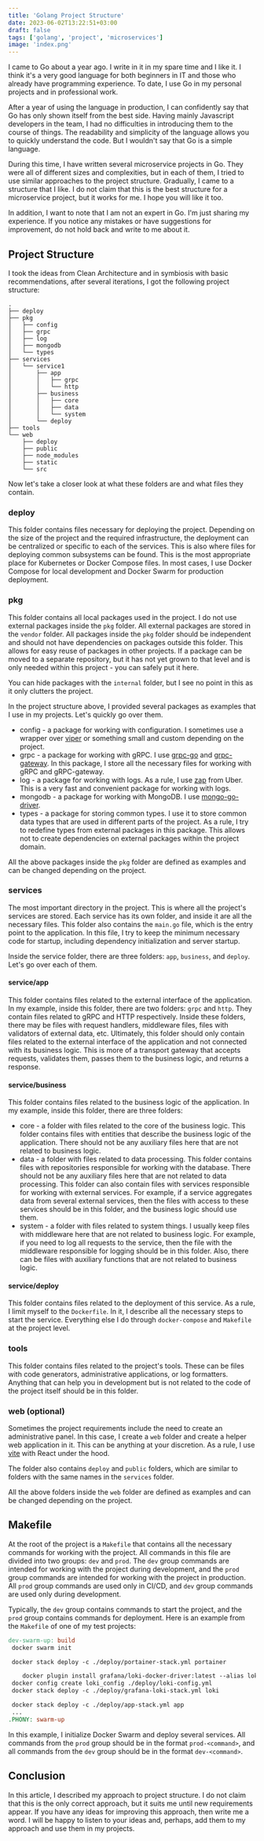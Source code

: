 ```yaml
---
title: 'Golang Project Structure'
date: 2023-06-02T13:22:51+03:00
draft: false
tags: ['golang', 'project', 'microservices']
image: 'index.png'
---
```


I came to Go about a year ago. I write in it in my spare time and I like it. I think it's a very good language for both
beginners in IT and those who already have programming experience. To date, I use Go in my personal projects and in
professional work.

After a year of using the language in production, I can confidently say that Go has only shown itself from the best
side. Having mainly Javascript developers in the team, I had no difficulties in introducing them to the course of
things. The readability and simplicity of the language allows you to quickly understand the code. But I wouldn't say
that Go is a simple language.

<!--more-->

During this time, I have written several microservice projects in Go. They were all of different sizes and complexities,
but in each of them, I tried to use similar approaches to the project structure. Gradually, I came to a structure that I
like. I do not claim that this is the best structure for a microservice project, but it works for me. I hope you will
like it too.

In addition, I want to note that I am not an expert in Go. I'm just sharing my experience. If you notice any mistakes or
have suggestions for improvement, do not hold back and write to me about it.

## Project Structure

I took the ideas from Clean Architecture and in symbiosis with basic recommendations, after several iterations, I got
the following project structure:

```shell
.
├── deploy
├── pkg
│   ├── config
│   ├── grpc
│   ├── log
│   ├── mongodb
│   └── types
├── services
│   └── service1
│       ├── app
│       │   ├── grpc
│       │   └── http
│       ├── business
│       │   ├── core
│       │   ├── data
│       │   └── system
│       └── deploy
├── tools
└── web
    ├── deploy
    ├── public
    ├── node_modules
    ├── static
    └── src
```

Now let's take a closer look at what these folders are and what files they contain.

### deploy

This folder contains files necessary for deploying the project. Depending on the size of the project and the required
infrastructure, the deployment can be centralized or specific to each of the services. This is also where files for
deploying common subsystems can be found. This is the most appropriate place for Kubernetes or Docker Compose files. In
most cases, I use Docker Compose for local development and Docker Swarm for production deployment.

### pkg

This folder contains all local packages used in the project. I do not use external packages inside the `pkg` folder. All
external packages are stored in the `vendor` folder. All packages inside the `pkg` folder should be independent and
should not have dependencies on packages outside this folder. This allows for easy reuse of packages in other projects.
If a package can be moved to a separate repository, but it has not yet grown to that level and is only needed within
this project - you can safely put it here.

You can hide packages with the `internal` folder, but I see no point in this as it only clutters the project.

In the project structure above, I provided several packages as examples that I use in my projects. Let's quickly go over
them.

- config - a package for working with configuration. I sometimes use a wrapper over
  [viper](https://github.com/spf13/viper) or something small and custom depending on the project.
- grpc - a package for working with gRPC. I use [grpc-go](https://grpc.io/docs/languages/go/quickstart/) and
  [grpc-gateway](https://grpc-ecosystem.github.io/grpc-gateway/). In this package, I store all the necessary files for
  working with gRPC and gRPC-gateway.
- log - a package for working with logs. As a rule, I use [zap](https://pkg.go.dev/go.uber.org/zap) from Uber. This is a
  very fast and convenient package for working with logs.
- mongodb - a package for working with MongoDB. I use [mongo-go-driver](https://github.com/mongodb/mongo-go-driver).
- types - a package for storing common types. I use it to store common data types that are used in different parts of
  the project. As a rule, I try to redefine types from external packages in this package. This allows not to create
  dependencies on external packages within the project domain.

All the above packages inside the `pkg` folder are defined as examples and can be changed depending on the project.

### services

The most important directory in the project. This is where all the project's services are stored. Each service has its
own folder, and inside it are all the necessary files. This folder also contains the `main.go` file, which is the entry
point to the application. In this file, I try to keep the minimum necessary code for startup, including dependency
initialization and server startup.

Inside the service folder, there are three folders: `app`, `business`, and `deploy`. Let's go over each of them.

#### service/app

This folder contains files related to the external interface of the application. In my example, inside this folder,
there are two folders: `grpc` and `http`. They contain files related to gRPC and HTTP respectively. Inside these
folders, there may be files with request handlers, middleware files, files with validators of external data, etc.
Ultimately, this folder should only contain files related to the external interface of the application and not connected
with its business logic. This is more of a transport gateway that accepts requests, validates them, passes them to the
business logic, and returns a response.

#### service/business

This folder contains files related to the business logic of the application. In my example, inside this folder, there
are three folders:

- core - a folder with files related to the core of the business logic. This folder contains files with entities that
  describe the business logic of the application. There should not be any auxiliary files here that are not related to
  business logic.
- data - a folder with files related to data processing. This folder contains files with repositories responsible for
  working with the database. There should not be any auxiliary files here that are not related to data processing. This
  folder can also contain files with services responsible for working with external services. For example, if a service
  aggregates data from several external services, then the files with access to these services should be in this folder,
  and the business logic should use them.
- system - a folder with files related to system things. I usually keep files with middleware here that are not related
  to business logic. For example, if you need to log all requests to the service, then the file with the middleware
  responsible for logging should be in this folder. Also, there can be files with auxiliary functions that are not
  related to business logic.

#### service/deploy

This folder contains files related to the deployment of this service. As a rule, I limit myself to the `Dockerfile`. In
it, I describe all the necessary steps to start the service. Everything else I do through `docker-compose` and
`Makefile` at the project level.

### tools

This folder contains files related to the project's tools. These can be files with code generators, administrative
applications, or log formatters. Anything that can help you in development but is not related to the code of the project
itself should be in this folder.

### web (optional)

Sometimes the project requirements include the need to create an administrative panel. In this case, I create a `web`
folder and create a helper web application in it. This can be anything at your discretion. As a rule, I use
[vite](https://vitejs.dev/) with React under the hood.

The folder also contains `deploy` and `public` folders, which are similar to folders with the same names in the
`services` folder.

All the above folders inside the `web` folder are defined as examples and can be changed depending on the project.

## Makefile

At the root of the project is a `Makefile` that contains all the necessary commands for working with the project. All
commands in this file are divided into two groups: `dev` and `prod`. The `dev` group commands are intended for working
with the project during development, and the `prod` group commands are intended for working with the project in
production. All `prod` group commands are used only in CI/CD, and `dev` group commands are used only during development.

Typically, the `dev` group contains commands to start the project, and the `prod` group contains commands for
deployment. Here is an example from the `Makefile` of one of my test projects:

```makefile
dev-swarm-up: build
 docker swarm init

 docker stack deploy -c ./deploy/portainer-stack.yml portainer

    docker plugin install grafana/loki-docker-driver:latest --alias loki --grant-all-permissions
 docker config create loki_config ./deploy/loki-config.yml
 docker stack deploy -c ./deploy/grafana-loki-stack.yml loki

 docker stack deploy -c ./deploy/app-stack.yml app
 ...
.PHONY: swarm-up
```

In this example, I initialize Docker Swarm and deploy several services. All commands from the `prod` group should be in
the format `prod-<command>`, and all commands from the `dev` group should be in the format `dev-<command>`.

## Conclusion

In this article, I described my approach to project structure. I do not claim that this is the only correct approach,
but it suits me until new requirements appear. If you have any ideas for improving this approach, then write me a word.
I will be happy to listen to your ideas and, perhaps, add them to my approach and use them in my projects.
